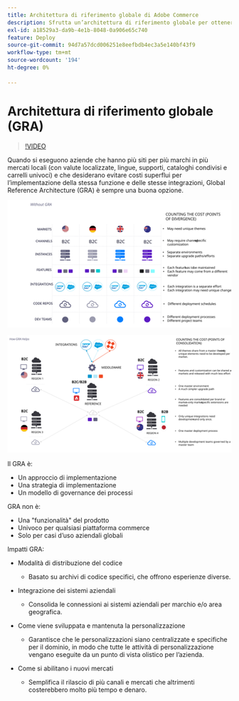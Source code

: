 ```yaml
---
title: Architettura di riferimento globale di Adobe Commerce
description: Sfrutta un’architettura di riferimento globale per ottenere il massimo dall’implementazione di Adobe Commerce.
exl-id: a18529a3-da9b-4e1b-8048-0a906e65c740
feature: Deploy
source-git-commit: 94d7a57dcd006251e8eefbdb4ec3a5e140bf43f9
workflow-type: tm+mt
source-wordcount: '194'
ht-degree: 0%

---
```


# Architettura di riferimento globale (GRA)

>[!VIDEO](https://video.tv.adobe.com/v/3410528/?quality=12&learn=on)

Quando si eseguono aziende che hanno più siti per più marchi in più mercati locali (con valute localizzate, lingue, supporti, cataloghi condivisi e carrelli univoci) e che desiderano evitare costi superflui per l’implementazione della stessa funzione e delle stesse integrazioni, Global Reference Architecture (GRA) è sempre una buona opzione.

![Tabella che illustra il costo della divergenza nell’architettura](../../assets/playbooks/divergent-architecture.svg)

![Tabella che illustra il costo del consolidamento nell&#39;architettura](../../assets/playbooks/consolidated-architecture.svg)

Il GRA è:

- Un approccio di implementazione
- Una strategia di implementazione
- Un modello di governance dei processi

GRA non è:

- Una &quot;funzionalità&quot; del prodotto
- Univoco per qualsiasi piattaforma commerce
- Solo per casi d’uso aziendali globali

Impatti GRA:

- Modalità di distribuzione del codice

   - Basato su archivi di codice specifici, che offrono esperienze diverse.

- Integrazione dei sistemi aziendali

   - Consolida le connessioni ai sistemi aziendali per marchio e/o area geografica.

- Come viene sviluppata e mantenuta la personalizzazione

   - Garantisce che le personalizzazioni siano centralizzate e specifiche per il dominio, in modo che tutte le attività di personalizzazione vengano eseguite da un punto di vista olistico per l’azienda.

- Come si abilitano i nuovi mercati

   - Semplifica il rilascio di più canali e mercati che altrimenti costerebbero molto più tempo e denaro.
